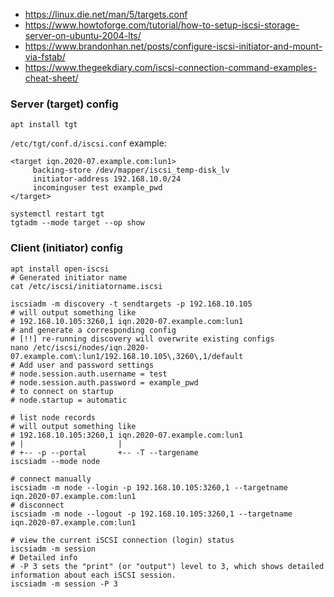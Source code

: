 * https://linux.die.net/man/5/targets.conf
* https://www.howtoforge.com/tutorial/how-to-setup-iscsi-storage-server-on-ubuntu-2004-lts/
* https://www.brandonhan.net/posts/configure-iscsi-initiator-and-mount-via-fstab/
* https://www.thegeekdiary.com/iscsi-connection-command-examples-cheat-sheet/

### Server (target) config
```shell
apt install tgt
```

`/etc/tgt/conf.d/iscsi.conf` example:
```
<target iqn.2020-07.example.com:lun1>
     backing-store /dev/mapper/iscsi_temp-disk_lv
     initiator-address 192.168.10.0/24
     incominguser test example_pwd
</target>
```

```shell
systemctl restart tgt
tgtadm --mode target --op show
```

### Client (initiator) config

```shell
apt install open-iscsi
# Generated initiator name
cat /etc/iscsi/initiatorname.iscsi

iscsiadm -m discovery -t sendtargets -p 192.168.10.105
# will output something like
# 192.168.10.105:3260,1 iqn.2020-07.example.com:lun1
# and generate a corresponding config
# [!!] re-running discovery will overwrite existing configs
nano /etc/iscsi/nodes/iqn.2020-07.example.com\:lun1/192.168.10.105\,3260\,1/default
# Add user and password settings
# node.session.auth.username = test
# node.session.auth.password = example_pwd
# to connect on startup
# node.startup = automatic

# list node records
# will output something like
# 192.168.10.105:3260,1 iqn.2020-07.example.com:lun1
# |                     |
# +-- -p --portal       +-- -T --targename
iscsiadm --mode node

# connect manually
iscsiadm -m node --login -p 192.168.10.105:3260,1 --targetname iqn.2020-07.example.com:lun1
# disconnect
iscsiadm -m node --logout -p 192.168.10.105:3260,1 --targetname iqn.2020-07.example.com:lun1

# view the current iSCSI connection (login) status
iscsiadm -m session
# Detailed info
# -P 3 sets the "print" (or "output") level to 3, which shows detailed information about each iSCSI session.
iscsiadm -m session -P 3
```
